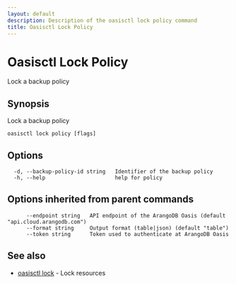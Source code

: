```yaml
---
layout: default
description: Description of the oasisctl lock policy command
title: Oasisctl Lock Policy
---
```

# Oasisctl Lock Policy

Lock a backup policy

## Synopsis

Lock a backup policy

```
oasisctl lock policy [flags]
```

## Options

```
  -d, --backup-policy-id string   Identifier of the backup policy
  -h, --help                      help for policy
```

## Options inherited from parent commands

```
      --endpoint string   API endpoint of the ArangoDB Oasis (default "api.cloud.arangodb.com")
      --format string     Output format (table|json) (default "table")
      --token string      Token used to authenticate at ArangoDB Oasis
```

## See also

* [oasisctl lock](oasisctl-lock.html)	 - Lock resources

